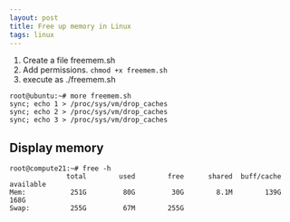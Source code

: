 ```yaml
---
layout: post
title: Free up memory in Linux 
tags: linux
---
```


1. Create a file freemem.sh 
2. Add permissions. `chmod +x freemem.sh`
3. execute as ./freemem.sh

```
root@ubuntu:~# more freemem.sh
sync; echo 1 > /proc/sys/vm/drop_caches
sync; echo 2 > /proc/sys/vm/drop_caches
sync; echo 3 > /proc/sys/vm/drop_caches
```

## Display memory 
```
root@compute21:~# free -h
              total        used        free      shared  buff/cache   available
Mem:           251G         80G         30G        8.1M        139G        168G
Swap:          255G         67M        255G
```
